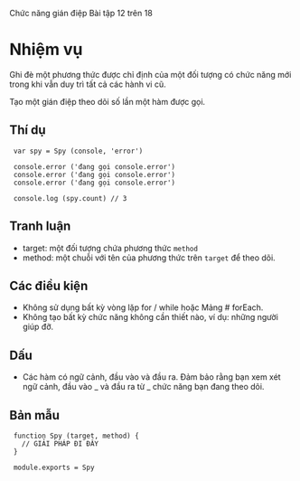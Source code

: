 Chức năng gián điệp
Bài tập 12 trên 18

# Nhiệm vụ

Ghi đè một phương thức được chỉ định của một đối tượng có chức năng mới trong khi vẫn duy trì tất cả các hành vi cũ.

Tạo một gián điệp theo dõi số lần một hàm được gọi.

## Thí dụ

     var spy = Spy (console, 'error')

     console.error ('đang gọi console.error')
     console.error ('đang gọi console.error')
     console.error ('đang gọi console.error')

     console.log (spy.count) // 3

## Tranh luận

- target: một đối tượng chứa phương thức `method`
- method: một chuỗi với tên của phương thức trên `target` để theo dõi.

## Các điều kiện

- Không sử dụng bất kỳ vòng lặp for / while hoặc Mảng # forEach.
- Không tạo bất kỳ chức năng không cần thiết nào, ví dụ: những người giúp đỡ.

## Dấu

- Các hàm có ngữ cảnh, đầu vào và đầu ra. Đảm bảo rằng bạn xem xét ngữ cảnh, đầu vào _ và đầu ra từ _ chức năng bạn đang theo dõi.

## Bản mẫu

     function Spy (target, method) {
       // GIẢI PHÁP ĐI ĐÂY
     }

     module.exports = Spy
